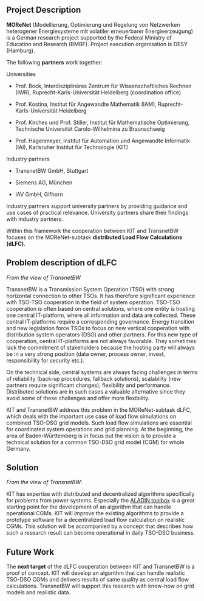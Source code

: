 ## **Project Description**

**MOReNet** (Modellierung, Optimierung und Regelung von Netzwerken heterogener Energiesysteme mit volatiler erneuerbarer Energieerzeugung) is a German research project supported by the Federal Ministry of Education and Research (BMBF). Project execution organisation is DESY (Hamburg).

The following **partners** work together:

Universities

 - Prof. Bock, Interdisziplinäres Zentrum für Wissenschaftliches Rechnen (IWR), Ruprecht-Karls-Universität Heidelberg (coordination office)

 - Prof. Kostina, Institut für Angewandte Mathematik (IAM), Ruprecht-Karls-Universität Heidelberg

 - Prof. Kirches und Prof. Stiller, Institut für Mathematische Optimierung, Technische Universität Carolo-Wilhelmina zu Braunschweig

 - Prof. Hagenmeyer, Institut für Automation und Angewandte Informatik (IAI), Karlsruher Institut für Technologie (KIT)

Industry partners

 - TransnetBW GmbH, Stuttgart

 - Siemens AG, München

 - IAV GmbH, Gifhorn


Industry partners support university partners by providing guidance and use cases of practical relevance.
University partners share their findings with industry partners.

Within this framework the cooperation between KIT and TransnetBW focuses on the MOReNet-subtask **distributed Load Flow Calculations (dLFC)**.


## **Problem description of dLFC**
*From the view of TransnetBW*

TransnetBW is a Transmission System Operation (TSO) with strong horizontal connection to other TSOs. It has therefore significant experience with TSO-TSO cooperation in the field of system operation.
TSO-TSO cooperation is often based on central solutions, where one entity is hosting one central IT-platform, where all information and data are collected.
These central IT-platforms require a corresponding governance.
Energy transition and new legislation force TSOs to focus on new vertical cooperation with distribution system operators (DSO) and other partners.
For this new type of cooperation, central IT-platforms are not always favorable.
They sometimes lack the commitment of stakeholders because the hosting party will always be in a very strong position (data owner, process owner, invest, responsibility for security etc.).

On the technical side, central systems are always facing challenges in terms of reliability (back-up procedures, fallback solutions), scalability (new partners require significant changes), flexibility and performance.
Distributed solutions are in such cases a valuable alternative since they avoid some of these challenges and offer more flexibility.

KIT and TransnetBW address this problem in the MOReNet-subtask dLFC, which deals with the important use case of load flow simulations on combined TSO-DSO grid models.
Such load flow simulations are essential for coordinated system operations and grid planning.
At the beginning, the area of Baden-Württemberg is in focus but the vision is to provide a technical solution for a common TSO-DSO grid model (CGM) for whole Germany.

## **Solution**
*From the view of TransnetBW:*

KIT has expertise with distributed and decentralized algorithms specifically for problems from power systems.
Especially the [ALADIN toolbox](https://github.com/alexe15/ALADIN.m) is a great starting point for the development of an algorithm that can handle operational CGMs.
KIT will improve the existing algorithms to provide a prototype software for a decentralized load flow calculation on realistic CGMs.
This solution will be accompanied by a concept that describes how such a research result can become operational in daily TSO-DSO business.


## **Future Work**

The **next target** of the dLFC cooperation between KIT and TransnetBW is a proof of concept.
KIT will develop an algorithm that can handle realistic TSO-DSO CGMs and delivers results of same quality as central load flow calculations.
TransnetBW will support this research with know-how on grid models and realistic data.

